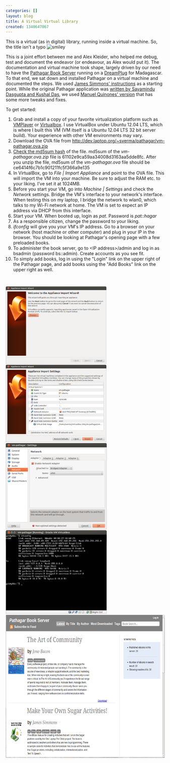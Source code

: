```yaml
---
categories: []
layout: blog
title: A Virtual Virtual Library
created: 1340647067
---
```

<p>This is a virtual (as in digital) library, running inside a virtual machine. So, the title isn&#39;t a typo <img alt="smiley" height="20" src="http://olpcsf.org/sites/all/libraries/ckeditor/plugins/smiley/images/regular_smile.gif" title="smiley" width="20" /></p>
<p>This is a joint effort between me and Alex Kleider, who helped me debug, test and document the endeavor (or endeavour, as Alex would put it). The documentation and virtual machine took shape, largely driven by our need to have the <a href="http://www.slideshare.net/sverma/pathagar-a-book-server" target="_blank">Pathagar Book Server</a> running on a <a href="https://www.globalscaletechnologies.com/t-dreamplugdetails.aspx" target="_blank">DreamPlug</a> for Madagascar. To that end, we sat down and installed Pathagar on a virtual machine and documented the steps. We used <a href="http://en.flossmanuals.net/e-book-enlightenment/the-pathagar-book-server/" target="_blank">James Simmons&#39; instructions</a> as a starting point. While the original Pathagar application was <a href="https://github.com/sayamindu/pathagar" target="_blank">written by Sayamindu Dasgupta and Kushal Das</a>, we used <a href="https://github.com/manuq/pathagar" target="_blank">Manuel Quinones&#39; version</a> that has some more tweaks and fixes.</p>
<p>To get started:</p>
<ol>
	<li>
		Grab and install a copy of your favorite virtualization platform such as <a href="http://www.vmware.com/products/player/" target="_blank" title="VMWare Player">VMPlayer</a> or <a href="https://www.virtualbox.org/" target="_blank" title="VirtualBox">Virtualbox</a>. I use VirtualBox under Ubuntu 12.04 LTS, which is where I built this VM (VM itself is a Ubuntu 12.04 LTS 32 bit server build). Your experience with other VM environments may vary.</li>
	<li>
		Download the OVA file from <a href="http://dev.laptop.org/~sverma/pathagar/vm-pathagar.ova.zip" target="_blank">http://dev.laptop.org/~sverma/pathagar/vm-pathagar.ova.zip</a></li>
	<li>
		<a href="https://en.wikipedia.org/wiki/Md5sum" target="_blank" title="Check md5sum">Check the md5sum hash</a> of the file. md5sum of the <em>vm-pathagar.ova.zip</em> file is 61102e9ca59aa34008d3163aa5dde8fc. After you unzip the file, md5sum of the <em>vm-pathagar.ova</em> file should be ce6414f6c7b1c901211fc5f366a9e135</li>
	<li>
		<div>
			In VirtualBox, go to <em>File | Import Appliance</em> and point to the OVA file. This will import the VM into your machine. Be sure to adjust the RAM etc. to your liking. I&rsquo;ve set it at 1024MB.</div>
	</li>
	<li>
		Before you start your VM, go into <em>Machine | Settings</em> and check the <em>Network</em> settings. Bridge the VM&#39;s interface to your network&#39;s interface. When testing this on my laptop, I bridge the network to wlan0, which talks to my Wi-Fi network at home. The VM is set to expect an IP address via DHCP from this interface.</li>
	<li>
		Start your VM. When booted up, login as <em>pat</em>. Password is <em>pat::hagar</em></li>
	<li>
		As a responsible citizen, change the password to your liking.</li>
	<li>
		<em>ifconfig</em> will give you your VM&#39;s IP address. Go to a browser on your network (host machine or other computer) and plug in your IP in the browser. You should be looking at Pathagar&#39;s opening page with a few preloaded books.</li>
	<li>
		To administer the book server, go to &lt;IP address&gt;/admin and log in as bsadmin (password bs::admin). Create accounts as you see fit.</li>
	<li>
		To simply add books, log in using the &quot;Login&quot; link on the upper right of the Pathagar page, and add books using the &quot;Add Books&quot; link on the upper right as well.</li>
</ol>
<p>&nbsp;</p>
<p><a href="/sites/default/files/u8/Screenshot from 2012-06-23 19%3A23%3A33.png"><img alt="" src="/sites/default/files/u8/Screenshot%20from%202012-06-23%2019%3A23%3A33.png" style="width: 319px; height: 245px;" /></a><a href="/sites/default/files/u8/Screenshot from 2012-06-23 19%3A24%3A03.png"><img alt="" src="/sites/default/files/u8/Screenshot%20from%202012-06-23%2019%3A24%3A03.png" style="width: 319px; height: 245px;" /></a><a href="/sites/default/files/u8/Screenshot from 2012-06-23 19%3A27%3A53.png"><img alt="" src="/sites/default/files/u8/Screenshot%20from%202012-06-23%2019%3A27%3A53.png" style="width: 320px; height: 273px;" /></a><a href="/sites/default/files/u8/Screenshot from 2012-06-23 20%3A03%3A55.png"><img alt="" src="/sites/default/files/u8/Screenshot%20from%202012-06-23%2020%3A03%3A55.png" style="width: 320px; height: 265px;" /></a><a href="/sites/default/files/u8/Screenshot from 2012-06-26 20%3A12%3A54.png"><img alt="" src="/sites/default/files/u8/Screenshot%20from%202012-06-26%2020%3A12%3A54.png" style="width: 640px; height: 452px;" /></a></p>
<p>&nbsp;</p>
